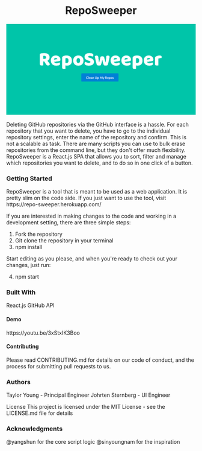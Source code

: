  <h1 align='center'> RepoSweeper </h1>

 <img src="./RepoSweeper.png" alt=""/>

 Deleting GitHub repositories via the GitHub interface is a hassle. For each repository that you want to delete, you have to go to the individual repository settings, enter the name of the repository and confirm. This is not a scalable as task. There are many scripts you can use to bulk erase repositories from the command line, but they don't offer much flexibility. RepoSweeper is a React.js SPA that allows you to sort, filter and manage which repositories you want to delete, and to do so in one click of a button.

 <h3>Getting Started</h3>
 RepoSweeper is a tool that is meant to be used as a web application. It is pretty slim on the code side. If you just want to use the tool, visit https://repo-sweeper.herokuapp.com/

 If you are interested in making changes to the code and working in a development setting, there are three simple steps:
 1. Fork the repository
 2. Git clone the repository in your terminal
 3. npm install

 Start editing as you please, and when you're ready to check out your changes, just run:

 4. npm start

 <h3>Built With</h3>
 React.js
 GitHub API

 <h4>Demo</h4>
 https://youtu.be/3xStxIK3Boo

<h4>Contributing</h4>
 Please read CONTRIBUTING.md for details on our code of conduct, and the process for submitting pull requests to us.



 <h3>Authors</h3>
 Taylor Young - Principal Engineer
 Johrten Sternberg - UI Engineer

 License
 This project is licensed under the MIT License - see the LICENSE.md file for details

<h3>Acknowledgments</h3>
@yangshun for the core script logic
@sinyoungnam for the inspiration
